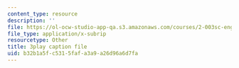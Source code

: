 ```yaml
---
content_type: resource
description: ''
file: https://ol-ocw-studio-app-qa.s3.amazonaws.com/courses/2-003sc-engineering-dynamics-fall-2011/b32b1a5fc5315fafa3a9a26d96a6d7fa_iMz0LiqjFmE.vtt
file_type: application/x-subrip
resourcetype: Other
title: 3play caption file
uid: b32b1a5f-c531-5faf-a3a9-a26d96a6d7fa
---
```

